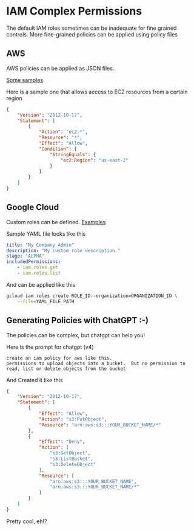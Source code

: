 # IAM Complex Permissions

The default IAM roles sometimes can be inadequate for fine grained controls.  More fine-grained policies can be applied using policy files

## AWS

AWS policies can be applied as JSON files.

[Some samples](https://docs.aws.amazon.com/IAM/latest/UserGuide/access_policies_examples.html)

Here is a sample one that allows access to EC2 resources from a certain region

```json
{
    "Version": "2012-10-17",
    "Statement": [
        {
            "Action": "ec2:*",
            "Resource": "*",
            "Effect": "Allow",
            "Condition": {
                "StringEquals": {
                    "ec2:Region": "us-east-2"
                }
            }
        }
    ]
}
```

## Google Cloud

Custom roles can be defined.  [Examples](https://cloud.google.com/iam/docs/creating-custom-roles)

Sample YAML file looks like this

```yml
title: "My Company Admin"
description: "My custom role description."
stage: "ALPHA"
includedPermissions:
    - iam.roles.get
    - iam.roles.list
```

And can be applied like this

```bash
gcloud iam roles create ROLE_ID--organization=ORGANIZATION_ID \
    --file=YAML_FILE_PATH
```

## Generating Policies with ChatGPT :-) 

The policies can be complex, but chatgpt can help you!

Here is the prompt for chatgpt (v4)

```text
create an iam policy for aws like this.
permissions to upload objects into a bucket.  But no permission to read, list or delete objects from the bucket
```

And Created it like this

```json
{
    "Version": "2012-10-17",
    "Statement": [
        {
            "Effect": "Allow",
            "Action": "s3:PutObject",
            "Resource": "arn:aws:s3:::YOUR_BUCKET_NAME/*"
        },
        {
            "Effect": "Deny",
            "Action": [
                "s3:GetObject",
                "s3:ListBucket",
                "s3:DeleteObject"
            ],
            "Resource": [
                "arn:aws:s3:::YOUR_BUCKET_NAME",
                "arn:aws:s3:::YOUR_BUCKET_NAME/*"
            ]
        }
    ]
}
```

Pretty cool, eh!?